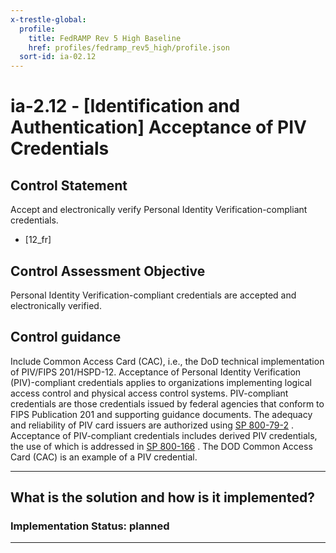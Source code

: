 ```yaml
---
x-trestle-global:
  profile:
    title: FedRAMP Rev 5 High Baseline
    href: profiles/fedramp_rev5_high/profile.json
  sort-id: ia-02.12
---
```


# ia-2.12 - \[Identification and Authentication\] Acceptance of PIV Credentials

## Control Statement

Accept and electronically verify Personal Identity Verification-compliant credentials.

- \[12_fr\]

## Control Assessment Objective

Personal Identity Verification-compliant credentials are accepted and electronically verified.

## Control guidance

Include Common Access Card (CAC), i.e., the DoD technical implementation of PIV/FIPS 201/HSPD-12.
Acceptance of Personal Identity Verification (PIV)-compliant credentials applies to organizations implementing logical access control and physical access control systems. PIV-compliant credentials are those credentials issued by federal agencies that conform to FIPS Publication 201 and supporting guidance documents. The adequacy and reliability of PIV card issuers are authorized using [SP 800-79-2](#10963761-58fc-4b20-b3d6-b44a54daba03) . Acceptance of PIV-compliant credentials includes derived PIV credentials, the use of which is addressed in [SP 800-166](#e8552d48-cf41-40aa-8b06-f45f7fb4706c) . The DOD Common Access Card (CAC) is an example of a PIV credential.

______________________________________________________________________

## What is the solution and how is it implemented?

<!-- For implementation status enter one of: implemented, partial, planned, alternative, not-applicable -->

<!-- Note that the list of rules under ### Rules: is read-only and changes will not be captured after assembly to JSON -->
<!-- Add control implementation description here for control: ia-2.12 -->

### Implementation Status: planned

______________________________________________________________________

